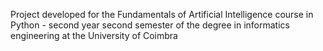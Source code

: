 Project developed for the Fundamentals of Artificial Intelligence course in Python - second year second semester of the degree in informatics engineering at the University of Coimbra
